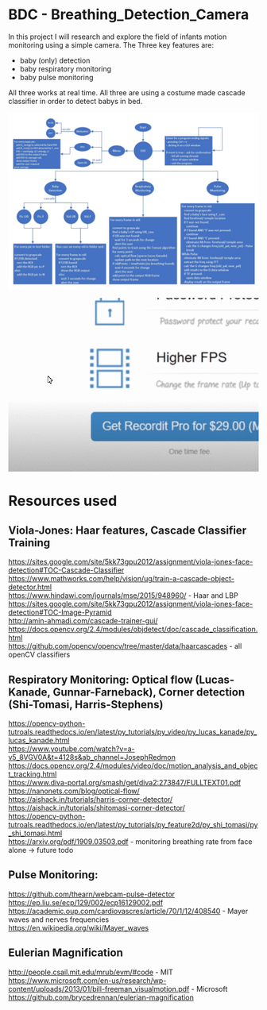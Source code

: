# BDC - Breathing_Detection_Camera

In this project I will research and explore the field of infants motion monitoring using a simple camera. 
The Three key features are:
 - baby (only) detection
 - baby respiratory monitoring
 - baby pulse monitoring

All three works at real time. 
All three are using a costume made cascade classifier in order to detect babys in  bed.

![](rm_data/diagram.jpg)







![](rm_data/5dPlSKdROx.gif)



  
# Resources used

## Viola-Jones: Haar features, Cascade Classifier Training
https://sites.google.com/site/5kk73gpu2012/assignment/viola-jones-face-detection#TOC-Cascade-Classifier  
https://www.mathworks.com/help/vision/ug/train-a-cascade-object-detector.html  
https://www.hindawi.com/journals/mse/2015/948960/ - Haar and LBP  
https://sites.google.com/site/5kk73gpu2012/assignment/viola-jones-face-detection#TOC-Image-Pyramid  
http://amin-ahmadi.com/cascade-trainer-gui/  
https://docs.opencv.org/2.4/modules/objdetect/doc/cascade_classification.html  
https://github.com/opencv/opencv/tree/master/data/haarcascades - all openCV classifiers  

## Respiratory Monitoring: Optical flow (Lucas-Kanade, Gunnar-Farneback), Corner detection (Shi-Tomasi, Harris-Stephens)
https://opencv-python-tutroals.readthedocs.io/en/latest/py_tutorials/py_video/py_lucas_kanade/py_lucas_kanade.html  
https://www.youtube.com/watch?v=a-v5_8VGV0A&t=4128s&ab_channel=JosephRedmon  
https://docs.opencv.org/2.4/modules/video/doc/motion_analysis_and_object_tracking.html  
https://www.diva-portal.org/smash/get/diva2:273847/FULLTEXT01.pdf  
https://nanonets.com/blog/optical-flow/  
https://aishack.in/tutorials/harris-corner-detector/  
https://aishack.in/tutorials/shitomasi-corner-detector/  
https://opencv-python-tutroals.readthedocs.io/en/latest/py_tutorials/py_feature2d/py_shi_tomasi/py_shi_tomasi.html  
https://arxiv.org/pdf/1909.03503.pdf - monitoring breathing rate from face alone -> future todo  

## Pulse Monitoring:
https://github.com/thearn/webcam-pulse-detector  
https://ep.liu.se/ecp/129/002/ecp16129002.pdf  
https://academic.oup.com/cardiovascres/article/70/1/12/408540 - Mayer waves and nerves frequencies   
https://en.wikipedia.org/wiki/Mayer_waves  

## Eulerian Magnification
http://people.csail.mit.edu/mrub/evm/#code - MIT  
https://www.microsoft.com/en-us/research/wp-content/uploads/2013/01/bill-freeman_visualmotion.pdf - Microsoft  
https://github.com/brycedrennan/eulerian-magnification  
